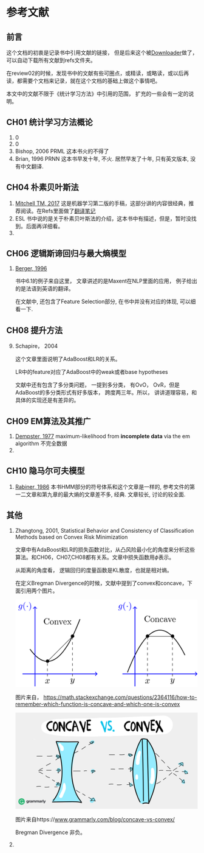# 参考文献

## 前言

这个文档的初衷是记录书中引用文献的链接， 但是后来这个被[Downloader](../ref_downloader.sh)做了， 可以自动下载所有文献到refs文件夹。

在review02的时候，发现书中的文献有些可圈点，或精读，或略读，或以后再读，都需要个文档来记录，就在这个文档的基础上做这个事情吧。

本文中的文献不限于《统计学习方法》中引用的范围， 扩充的一些会有一定的说明。

## CH01 统计学习方法概论

1. 0
1. 0
1. Bishop, 2006 PRML 这本书火的不得了
1. Brian, 1996 PRNN 这本书早发十年, 不火. 居然早发了十年, 只有英文版本, 没有中文翻译. 

## CH04 朴素贝叶斯法

1. [Mitchell TM, 2017](http://www.cs.cmu.edu/~tom/mlbook/NBayesLogReg.pdf)
   这是机器学习第二版的手稿，这部分讲的内容很经典，推荐阅读。在Refs里面做了[翻译笔记](r_0401.md)
1. ESL
   书中说的是关于朴素贝叶斯法的介绍，这本书中有描述，但是，暂时没找到。后面再详细看。
1. 

## CH06 逻辑斯谛回归与最大熵模型

1. [Berger, 1996](http://www.cs.cornell.edu/courses/cs5740/2016sp/resources/maxent.pdf)

   书中6.1的例子来自这里， 文章讲述的是Maxent在NLP里面的应用， 例子给出的是法语到英语的翻译。 

   在文献中, 还包含了Feature Selection部分, 在书中并没有对应的体现, 可以细看一下.


## CH08 提升方法

9. Schapire， 2004

   这个文章里面说明了AdaBoost和LR的关系。

   LR中的feature对应了AdaBoost中的weak或者base hypotheses

   文献中还有包含了多分类问题， 一提到多分类， 有OvO， OvR，但是AdaBoost的多分类形式有好多版本， 跨度两三年。所以， 讲讲道理容易，和具体的实现还是有差异的。

## CH09 EM算法及其推广

1. [Dempster, 1977](http://web.mit.edu/6.435/www/Dempster77.pdf)
   maximum-likelihood from **incomplete data** via the em algorithm
   不完全数据
1. 

## CH10 隐马尔可夫模型

1. [Rabiner, 1986](https://www.cs.umb.edu/~rvetro/vetroBioComp/HMM/Rabiner1986%20An%20Introduction%20to%20Hidden%20Markov%20Models.pdf)
   本书HMM部分的符号体系和这个文章是一样的, 参考文件的第一二文章和第九章的最大熵的文章差不多, 经典. 文章较长, 讨论的较全面.

## 其他

1. Zhangtong, 2001, Statistical Behavior and Consistency of Classification Methods based on Convex Risk Minimization

   文章中有AdaBoost和LR的损失函数对比，从凸风险最小化的角度来分析这些算法。和CH06，CH07,CH08都有关系。文章中损失函数用$\phi$表示。

   从距离的角度看， 逻辑回归的度量函数是KL散度，也就是相对熵。

   在定义Bregman Divergence的时候，文献中提到了convex和concave，下面引用两个图片。

   ![img](assets/GNBZ4.png)

   图片来自， https://math.stackexchange.com/questions/2364116/how-to-remember-which-function-is-concave-and-which-one-is-convex

   ![Concave vs. Convex image](assets/Concave-vs.-Convex.jpg)

   图片来自https://www.grammarly.com/blog/concave-vs-convex/

   Bregman Divergence 非负。

1. 